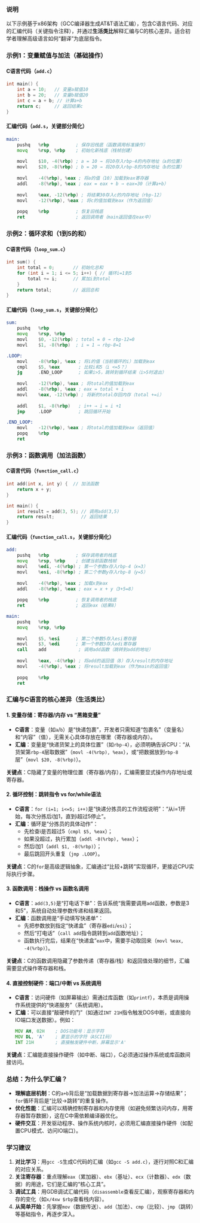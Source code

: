
### 说明  
以下示例基于x86架构（GCC编译器生成AT&T语法汇编），包含C语言代码、对应的汇编代码（关键指令注释），并通过**生活类比**解释汇编与C的核心差异。适合初学者理解高级语言如何“翻译”为底层指令。


### 示例1：变量赋值与加法（基础操作）
#### C语言代码（`add.c`）
```c
int main() {
    int a = 10;   // 变量a赋值10
    int b = 20;   // 变量b赋值20
    int c = a + b; // 计算a+b
    return c;     // 返回结果c
}
```

#### 汇编代码（`add.s`，关键部分简化）
```asm
main:
    pushq   %rbp          ; 保存旧栈底（函数调用标准操作）
    movq    %rsp, %rbp    ; 初始化新栈底（栈帧创建）
    
    movl    $10, -4(%rbp) ; a = 10 → 将10存入rbp-4的内存地址（a的位置）
    movl    $20, -8(%rbp) ; b = 20 → 将20存入rbp-8的内存地址（b的位置）
    
    movl    -4(%rbp), %eax ; 将a的值（10）加载到eax寄存器
    addl    -8(%rbp), %eax ; eax = eax + b → eax=30（计算a+b）
    
    movl    %eax, -12(%rbp) ; 将结果30存入c的内存地址（rbp-12）
    movl    -12(%rbp), %eax ; 将c的值加载到eax（作为返回值）
    
    popq    %rbp          ; 恢复旧栈底
    ret                   ; 返回调用者（main返回值在eax中）
```


### 示例2：循环求和（1到5的和）
#### C语言代码（`loop_sum.c`）
```c
int sum() {
    int total = 0;       // 初始化总和
    for (int i = 1; i <= 5; i++) { // 循环i=1到5
        total += i;      // 累加i到total
    }
    return total;        // 返回总和
}
```

#### 汇编代码（`loop_sum.s`，关键部分简化）
```asm
sum:
    pushq   %rbp
    movq    %rsp, %rbp
    movl    $0, -12(%rbp) ; total = 0 → rbp-12=0
    movl    $1, -8(%rbp)  ; i = 1 → rbp-8=1

.LOOP:
    movl    -8(%rbp), %eax ; 将i的值（当前循环的i）加载到eax
    cmpl    $5, %eax       ; 比较i和5（i <=5？）
    jg      .END_LOOP      ; 如果i>5，跳转到循环结束（i>5时退出）
    
    movl    -12(%rbp), %eax ; 将total的值加载到eax
    addl    -8(%rbp), %eax ; eax = total + i
    movl    %eax, -12(%rbp) ; 将新的total存回内存（total +=i）
    
    addl    $1, -8(%rbp)   ; i++ → i = i +1
    jmp     .LOOP          ; 跳回循环开始

.END_LOOP:
    movl    -12(%rbp), %eax ; 将total的值加载到eax（返回值）
    popq    %rbp
    ret
```


### 示例3：函数调用（加法函数）
#### C语言代码（`function_call.c`）
```c
int add(int x, int y) {  // 加法函数
    return x + y;
}

int main() {
    int result = add(3, 5); // 调用add(3,5)
    return result;          // 返回结果
}
```

#### 汇编代码（`function_call.s`，关键部分简化）
```asm
add:
    pushq   %rbp          ; 保存调用者的栈底
    movq    %rsp, %rbp    ; 创建当前函数栈帧
    movl    %edi, -4(%rbp) ; 第一个参数x存入rbp-4（x=3）
    movl    %esi, -8(%rbp) ; 第二个参数y存入rbp-8（y=5）
    
    movl    -4(%rbp), %eax ; 加载x到eax
    addl    -8(%rbp), %eax ; eax = x + y（3+5=8）
    
    popq    %rbp          ; 恢复调用者的栈底
    ret                   ; 返回eax（结果8）

main:
    pushq   %rbp
    movq    %rsp, %rbp
    
    movl    $5, %esi      ; 第二个参数5存入esi寄存器
    movl    $3, %edi      ; 第一个参数3存入edi寄存器
    call    add            ; 调用add函数（跳转到add的地址）
    
    movl    %eax, -4(%rbp) ; 将add的返回值（8）存入result的内存地址
    movl    -4(%rbp), %eax ; 将result加载到eax（作为main的返回值）
    
    popq    %rbp
    ret
```


### 汇编与C语言的核心差异（生活类比）
#### 1. **变量存储：寄存器/内存 vs “黑箱变量”**  
- **C语言**：变量（如`a`/`b`）是“快递包裹”，开发者只需知道“包裹名”（变量名）和“内容”（值），无需关心具体存放在哪里（寄存器或内存）。  
- **汇编**：变量是“快递货架上的具体位置”（如`rbp-4`），必须明确告诉CPU：“从货架第`rbp-4`层取数据”（`movl -4(%rbp), %eax`），或“把数据放到`rbp-8`层”（`movl $20, -8(%rbp)`）。  

**关键点**：C隐藏了变量的物理位置（寄存器/内存），汇编需要显式操作内存地址或寄存器。


#### 2. **循环控制：跳转指令 vs for/while语法**  
- **C语言**：`for (i=1; i<=5; i++)`是“快递分拣员的工作流程说明”：“从i=1开始，每次分拣后i加1，直到i超过5停止”。  
- **汇编**：循环是“分拣员的具体动作”：  
  - 先检查i是否超过5（`cmpl $5, %eax`）；  
  - 如果没超过，执行累加（`addl -8(%rbp), %eax`）；  
  - 然后i加1（`addl $1, -8(%rbp)`）；  
  - 最后跳回开头重复（`jmp .LOOP`）。  

**关键点**：C的`for`是高级逻辑抽象，汇编通过“比较+跳转”实现循环，更接近CPU实际执行步骤。


#### 3. **函数调用：栈操作 vs 函数名调用**  
- **C语言**：`add(3,5)`是“打电话下单”：告诉系统“我需要调用`add`函数，参数是3和5”，系统自动处理参数传递和结果返回。  
- **汇编**：函数调用是“手动填写快递单”：  
  - 先把参数放到指定“快递盒”（寄存器`edi`/`esi`）；  
  - 然后“打电话”（`call add`指令跳转到`add`函数地址）；  
  - 函数执行完后，结果在“快递盒”`eax`中，需要手动取回来（`movl %eax, -4(%rbp)`）。  

**关键点**：C的函数调用隐藏了参数传递（寄存器/栈）和返回值处理的细节，汇编需要显式操作寄存器和栈。


#### 4. **直接控制硬件：端口/中断 vs 系统调用**  
- **C语言**：访问硬件（如屏幕输出）需通过库函数（如`printf`），本质是调用操作系统提供的“快递服务”（系统调用）。  
- **汇编**：可以直接“敲硬件的门”（如通过`INT 21H`指令触发DOS中断，或直接向IO端口发送数据）。例如：  
  ```asm
  MOV AH, 02H    ; DOS功能号：显示字符
  MOV DL, 'A'    ; 要显示的字符（ASCII码）
  INT 21H        ; 直接触发硬件中断，屏幕显示'A'
  ```  

**关键点**：汇编能直接操作硬件（如中断、端口），C必须通过操作系统或库函数间接访问。


### 总结：为什么学汇编？
- **理解底层机制**：C的`a+b`背后是“加载数据到寄存器→加法运算→存储结果”；`for`循环背后是“比较→跳转”的重复操作。  
- **优化性能**：汇编可以精确控制寄存器和内存使用（如避免频繁访问内存，用寄存器暂存数据），这在C中需依赖编译器优化。  
- **硬件交互**：开发驱动程序、操作系统内核时，必须用汇编直接操作硬件（如配置CPU模式、访问IO端口）。  


### 学习建议
1. **对比学习**：用`gcc -S`生成C代码的汇编（如`gcc -S add.c`），逐行对照C和汇编的对应关系。  
2. **关注寄存器**：重点理解`eax`（累加器）、`ebx`（基址）、`ecx`（计数器）、`edx`（数据）的用途，它们是汇编的“核心工具”。  
3. **调试工具**：用GDB调试汇编代码（`disassemble`查看反汇编），观察寄存器和内存的变化（如`x/4xw $rbp`查看栈内容）。  
4. **从简单开始**：先掌握`mov`（数据传送）、`add`（加法）、`cmp`（比较）、`jmp`（跳转）等基础指令，再逐步深入。
</think>
